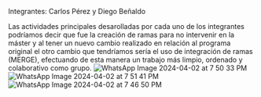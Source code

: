 Integrantes: Carlos Pérez y Diego Beñaldo  

Las actividades principales desarolladas por cada uno de los integrantes podríamos decir que fue la creación de ramas para no intervenir en la máster y al tener un nuevo cambio realizado en relación al programa original el otro cambio que tendríamos sería el uso de integración de ramas (MERGE), efectuando de esta manera un trabajo más limpio, ordenado y colaborativo como grupo.
![WhatsApp Image 2024-04-02 at 7 50 33 PM](https://github.com/GatoMiau03/Evidencia2.1/assets/163133151/9ebd36cb-98f1-4493-be04-034f705b0938)
![WhatsApp Image 2024-04-02 at 7 51 41 PM](https://github.com/GatoMiau03/Evidencia2.1/assets/163133151/bdefd46a-46e2-40cd-9ca1-8a06a0ed2ae7)
![WhatsApp Image 2024-04-02 at 7 46 50 PM](https://github.com/GatoMiau03/Evidencia2.1/assets/163133151/27b415b7-b54e-4488-b778-5d13def53d02)
